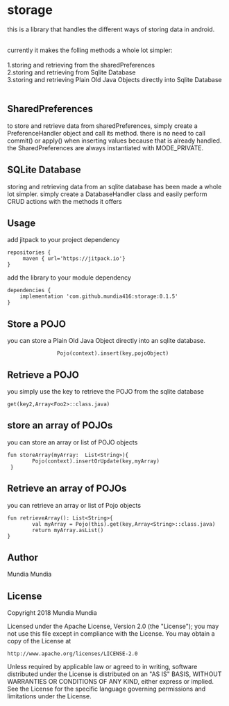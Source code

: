 # storage
this is a library that handles the different ways of storing data in android.<br/><br/>

currently it makes the folling methods a whole lot simpler:<br/><br/>
1.storing and retrieving from the sharedPreferences<br/>
2.storing and retrieving from Sqlite Database<br/>
3.storing and retrieving Plain Old Java Objects directly into Sqlite Database<br/><br/>

## SharedPreferences
to store and retrieve data from sharedPreferences, simply create a PreferenceHandler object and call its method. there
is no need to call commit() or apply() when inserting values because that is already handled. 
the SharedPreferences are always instantiated with MODE_PRIVATE. <br/>

## SQLite Database
storing and retrieving data from an sqlite database has been made a whole lot simpler. simply create a DatabaseHandler
class and easily perform CRUD actions with the methods it offers <br/>

## Usage

add jitpack to your project dependency
```
repositories {
     maven { url='https://jitpack.io'}
}    
```

add the library to your module dependency
```
dependencies {
    implementation 'com.github.mundia416:storage:0.1.5'
}
```


## Store a POJO
you can store a Plain Old Java Object directly into an sqlite database.
```
                Pojo(context).insert(key,pojoObject)

```

## Retrieve a POJO
you simply use the key to retrieve the POJO from the sqlite database
```
get(key2,Array<Foo2>::class.java)
```

## store an array of POJOs
you can store an array or list of POJO objects
```
fun storeArray(myArray:  List<String>){
        Pojo(context).insertOrUpdate(key,myArray)   
 }
  ```

## Retrieve an array of POJOs
you can retrieve an array or list of Pojo objects
```
fun retrieveArray(): List<String>{
        val myArray = Pojo(this).get(key,Array<String>::class.java)
        return myArray.asList()
}
```

## Author

Mundia Mundia 



## License

Copyright 2018 Mundia Mundia

Licensed under the Apache License, Version 2.0 (the "License");
you may not use this file except in compliance with the License.
You may obtain a copy of the License at

    http://www.apache.org/licenses/LICENSE-2.0

Unless required by applicable law or agreed to in writing, software
distributed under the License is distributed on an "AS IS" BASIS,
WITHOUT WARRANTIES OR CONDITIONS OF ANY KIND, either express or implied.
See the License for the specific language governing permissions and
limitations under the License.


